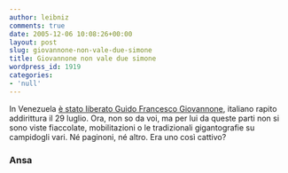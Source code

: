 ```yaml
---
author: leibniz
comments: true
date: 2005-12-06 10:08:26+00:00
layout: post
slug: giovannone-non-vale-due-simone
title: Giovannone non vale due simone
wordpress_id: 1919
categories:
- 'null'
---
```


In Venezuela [è stato liberato Guido Francesco Giovannone](http://www.ansa.it/main/notizie/awnplus/topnews/news/2005-12-05_2041973.html), italiano rapito addirittura il 29 luglio. Ora, non so da voi, ma per lui da queste parti non si sono viste fiaccolate, mobilitazioni o le tradizionali gigantografie su campidogli vari. Né paginoni, né altro. Era uno così cattivo?

### Ansa
